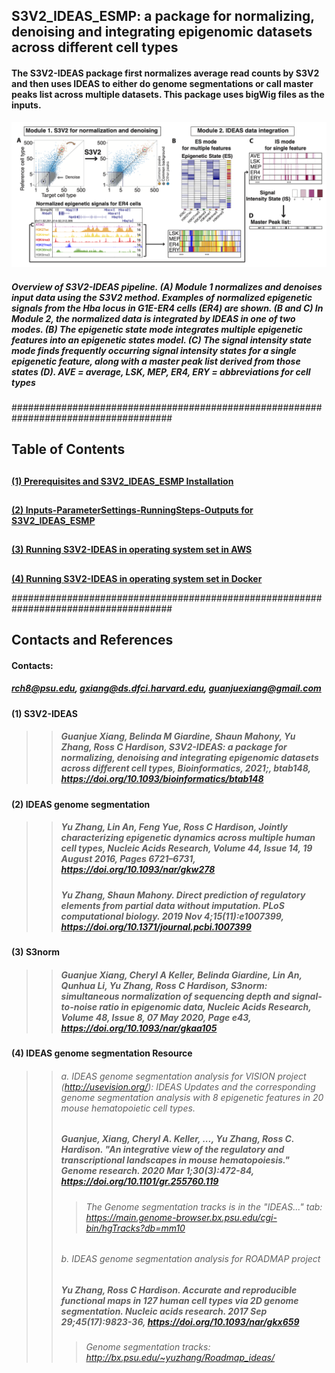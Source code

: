 ## S3V2_IDEAS_ESMP: a package for normalizing, denoising and integrating epigenomic datasets across different cell types

#### The S3V2-IDEAS package first normalizes average read counts by S3V2 and then uses IDEAS to either do genome segmentations or call master peaks list across multiple datasets. This package uses bigWig files as the inputs. 


<img src="https://github.com/guanjue/S3V2_IDEAS_ESMP/blob/master/figures/overall_pipeline.png" width="850"/>

##### Overview of S3V2-IDEAS pipeline. (A) Module 1 normalizes and denoises input data using the S3V2 method. Examples of normalized epigenetic signals from the Hba locus in G1E-ER4 cells (ER4) are shown. (B and C) In Module 2, the normalized data is integrated by IDEAS in one of two modes. (B) The epigenetic state mode integrates multiple epigenetic features into an epigenetic states model. (C) The signal intensity state mode finds frequently occurring signal intensity states for a single epigenetic feature, along with a master peak list derived from those states (D). AVE = average, LSK, MEP, ER4, ERY = abbreviations for cell types 

#####################################################################################

## Table of Contents
## 
**[(1) Prerequisites and S3V2_IDEAS_ESMP Installation](https://github.com/guanjue/S3V2_IDEAS_ESMP/blob/master/manuals/install.md)**<br>
## 
**[(2) Inputs-ParameterSettings-RunningSteps-Outputs for S3V2_IDEAS_ESMP](https://github.com/guanjue/S3V2_IDEAS_ESMP/blob/master/manuals/inoutput_for_S3V2_IDEAS_pipeline.md)**<br>
## 
**[(3) Running S3V2-IDEAS in operating system set in AWS](https://github.com/guanjue/S3V2_IDEAS_ESMP/blob/master/manuals/run_S3V2_IDEAS_in_AWS.md)**<br>
## 
**[(4) Running S3V2-IDEAS in operating system set in Docker](https://github.com/guanjue/S3V2_IDEAS_ESMP/blob/master/manuals/run_S3V2_IDEAS_in_Docker.md)**<br>

#####################################################################################
 

## Contacts and References
#### Contacts: 
##### rch8@psu.edu, gxiang@ds.dfci.harvard.edu, guanjuexiang@gmail.com

#### (1) S3V2-IDEAS
>>##### Guanjue Xiang, Belinda M Giardine, Shaun Mahony, Yu Zhang, Ross C Hardison, S3V2-IDEAS: a package for normalizing, denoising and integrating epigenomic datasets across different cell types, Bioinformatics, 2021;, btab148, https://doi.org/10.1093/bioinformatics/btab148
#### (2) IDEAS genome segmentation
>>##### Yu Zhang, Lin An, Feng Yue, Ross C Hardison, Jointly characterizing epigenetic dynamics across multiple human cell types, Nucleic Acids Research, Volume 44, Issue 14, 19 August 2016, Pages 6721–6731, https://doi.org/10.1093/nar/gkw278
>>##### Yu Zhang, Shaun Mahony. Direct prediction of regulatory elements from partial data without imputation. PLoS computational biology. 2019 Nov 4;15(11):e1007399, https://doi.org/10.1371/journal.pcbi.1007399
#### (3) S3norm
>>##### Guanjue Xiang, Cheryl A Keller, Belinda Giardine, Lin An, Qunhua Li, Yu Zhang, Ross C Hardison, S3norm: simultaneous normalization of sequencing depth and signal-to-noise ratio in epigenomic data, Nucleic Acids Research, Volume 48, Issue 8, 07 May 2020, Page e43, https://doi.org/10.1093/nar/gkaa105
#### (4) IDEAS genome segmentation Resource
>>###### a. IDEAS genome segmentation analysis for VISION project (http://usevision.org/): IDEAS Updates and the corresponding genome segmentation analysis with 8 epigenetic features in 20 mouse hematopoietic cell types.
>>##### Guanjue, Xiang, Cheryl A. Keller, ..., Yu Zhang, Ross C. Hardison. "An integrative view of the regulatory and transcriptional landscapes in mouse hematopoiesis." Genome research. 2020 Mar 1;30(3):472-84, https://doi.org/10.1101/gr.255760.119
>>>###### The Genome segmentation tracks is in the "IDEAS..." tab: https://main.genome-browser.bx.psu.edu/cgi-bin/hgTracks?db=mm10
>>###### b. IDEAS genome segmentation analysis for ROADMAP project
>>##### Yu Zhang, Ross C Hardison. Accurate and reproducible functional maps in 127 human cell types via 2D genome segmentation. Nucleic acids research. 2017 Sep 29;45(17):9823-36, https://doi.org/10.1093/nar/gkx659
>>>###### Genome segmentation tracks: http://bx.psu.edu/~yuzhang/Roadmap_ideas/



